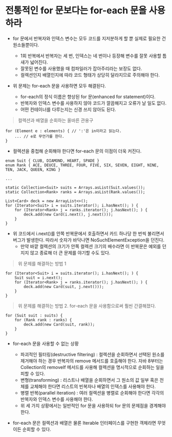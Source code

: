 # 전통적인 for 문보다는 for-each 문을 사용하라

* for 문에서 반복자와 인덱스 변수는 모두 코드를 지저분하게 할 뿐 실제로 필요한 건 원소들뿐이다.
  * 1회 반복에서 반복자는 세 번, 인덱스는 네 번이나 등장해 변수를 잘못 사용할 틈새가 넓어진다. 
  * 잘못된 변수를 사용했을 때 컴파일러가 잡아주리라는 보장도 없다.
  * 컬렉션인지 배열인지에 따라 코드 형태가 상당히 달라지므로 주의해야 한다.
  
* 위 문제는 for-each 문을 사용하면 모두 해결된다.
  * for-each의 정식 이름은 향상된 for 문(enhanced for statement)이다.
  * 반복자와 인덱스 변수를 사용하지 않아 코드가 깔끔해지고 오류가 날 일도 없다.
  * 어떤 컨테이너를 다루는지는 신경 쓰지 않아도 된다.
  
> 컬렉션과 배열을 순회하는 올바른 관용구
```
for (Element e : elements) { // ':'은 in이라고 읽는다.
    ... // e로 무언가를 한다.
}
```

* 컬렉션을 중첩해 순회해야 한다면 for-each 문의 이점이 더욱 커진다.

```
enum Suit { CLUB, DIAMOND, HEART, SPADE }
enum Rank { ACE, DEUCE, THREE, FOUR, FIVE, SIX, SEVEN, EIGHT, NINE, TEN, JACK, QUEEN, KING }

...

static Collection<Suit> suits = Arrays.asList(Suit.values());
static Collection<Rank> ranks = Arrays.asList(Rank.values());

List<Card> deck = new ArrayList<>();
for (Iterator<Suit> i = suits.iterator(); i.hasNext(); ) {
    for (Iterator<Rank> j = ranks.iterator(); j.hasNext(); ) {
        deck.add(new Card(i.next(), j.next()));
    }
}
```

* 위 코드에서 i.next()를 안쪽 반복문에서 호출하면서 카드 하나당 한 번씩 불리면서 버그가 발생한다. 따라서 숫자가 바닥나면 NoSuchElementException을 던진다.
  * 만약 바깥 컬렉션의 크기가 안쪽 컬렉션 크기의 배수라면 이 반복문은 예외를 던지지 않고 종료해 더 큰 문제를 야기할 수도 있다.
  
> 위 문제를 해결하는 방법 1
```
for (Iterator<Suit> i = suits.iterator(); i.hasNext(); ) {
    Suit suit = i.next();
    for (Iterator<Rank> j = ranks.iterator(); j.hasNext(); ) {
        deck.add(new Card(suit, j.next()));
    }
}
```

> 위 문제를 해결하는 방법 2. for-each 문을 사용함으로써 훨씬 간결해졌다.
```
for (Suit suit : suits) {
    for (Rank rank : ranks) {
        deck.add(new Card(suit, rank));
    }
}
```

* for-each 문을 사용할 수 없는 상황
  * 파괴적인 필터링(destructive filtering) : 컬렉션을 순회하면서 선택된 원소를 제거해야 하는 경우 반복자의 remove 메서드를 호출해야 한다. 자바 8부터는 Collection의 removeIf 메서드를 사용해 컬렉션을 명시적으로 순회하는 일을 피할 수 있다.
  * 변형(transforming) : 리스트나 배열을 순회하면서 그 원소의 값 일부 혹은 전체를 교체해야 한다면 리스트의 빈복자나 배열의 인덱스를 사용해야 한다.
  * 병렬 반복(parallel iteration) : 여러 컬렉션을 병렬로 순회해야 한다면 각각의 반복자와 인덱스 변수를 사용해야 한다.
  * 위 세 가지 상황에서는 일반적인 for 문을 사용하되 for 문의 문제점을 경계해야 한다.
  
* for-each 문은 컬렉션과 배열은 물론 Iterable 인터페이스를 구현한 객체라면 무엇이든 순회할 수 있다.